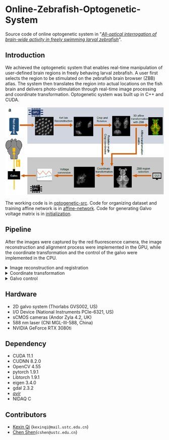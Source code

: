 # Online-Zebrafish-Optogenetic-System

Source code of online optogenetic system in  "[*All-optical interrogation of brain-wide activity in freely swimming larval zebrafish*](https://www.biorxiv.org/content/10.1101/2023.05.24.542114v1)".

## Introduction

We achieved the optogenetic system that enables real-time manipulation of user-defined brain regions in freely behaving larval zebrafish. 
A user first selects the region to be stimulated on the zebrafish brain browser (ZBB) atlas. 
The system then translates the region into actual locations on the fish brain and delivers photo-stimulation through real-time image processing and coordinate transformation. 
Optogenetic system was built up in C++ and CUDA.   

![pipeline](pipeline/pipeline.png)

The working code is in [optogenetic-src](10-optogenetic-src).
Code for organizing dataset and training affine network is in [affine-network](02-affine-CNNnetwork).
Code for generating Galvo voltage matrix is in [initialization](00-initialization).


## Pipeline

After the images were captured by the red fluorescence camera, the image reconstruction and alignment process were implemented in the GPU, while the coordinate transformation and the control of the galvo were implemented in the CPU. 

<details>
<summary> Image reconstruction and registration </summary>
We resized an image from 2048 * 2048 pixels to 512 * 512 pixels using the [https://github.com/avaneev/avir] (AVIR image resizing algorithm designed by Aleksey Vaneev).
  Due to the reduced image size and memory consumption, we could use the PSF of the whole volume to do the deconvolution with a total of 10 iterations.
  We used TCP to communicate between the tracking system and the optogenetic system.   
  
  We rotated the fish head orientation of the 3D image to match that of the ZBB atlas using the fish heading angle provided by the tracking system. 
  We then found the maximum connected region by threshold segmentation and removed the redundant pixels outside the region.
  The size of the image after cropping was 95 * 76 * 50 pixels, which is the same as the ZBB atlas. 
  Finally, we aligned the 3D image with the standard brain by affine transformation using a transformer neural network model. 
</details>


<details>
<summary> Coordinate transformation </summary>
  The coordinate transformation first calculated the inverse of the affine matrix and the rotation matrix. 
  The user-provided coordinates of the region on the ZBB atlas were then multiplied by the transformation matrix. 
  Finally, the transformed coordinates were shifted by the upper left corner coordinates of the cropped image. 
  This converted the coordinates of the specified region selected in the ZBB atlas to the coordinates of the actual fish brain.
  
  </details>
  
  
  <details>
<summary> Galvo control </summary>

  The voltage pairs to be applied to Galvo were read from the GalvoX and GalvoY voltage matrices. 
  The voltage signals were then delivered to the 2D galvo system using an I/O Device. 
  The galvo system converted the voltage signals into angular displacements of two mirrors, allowing rapid scanning of a specified area.
  
  </details>
  
  
  
  ## Hardware
  - 2D galvo system (Thorlabs GVS002, US)
  - I/O Device (National Instruments PCIe-6321, US)
  - sCMOS cameras (Andor Zyla 4.2, UK)
  - 588 nm laser (CNI MGL-III-588, China)
  - NVIDIA GeForce RTX 3080ti


  ## Dependency
  - CUDA 11.1
  - CUDNN 8.2.0
  - OpenCV 4.55
  - pytorch 1.9.1
  - Libtorch 1.9.1
  - eigen 3.4.0
  - gdal 2.3.2
  - [*avir*](https://github.com/avaneev/avir)
  - NIDAQ C

## Contributors
- [Kexin Qi](https://github.com/kexin2016) (`kexinqi@mail.ustc.edu.cn`)
- [Chen Shen](https://github.com/Distagon-T)(`cshen@ustc.edu.cn`)

  
